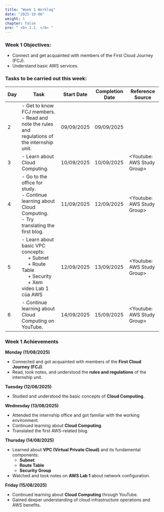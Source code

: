 ```yaml
---
title: "Week 1 Worklog"
date: "2025-10-06"
weight: 1
chapter: false
pre: " <b> 1.1. </b> "
---
```


### Week 1 Objectives:

* Connect and get acquainted with members of the First Cloud Journey (FCJ).
* Understand basic AWS services.

### Tasks to be carried out this week:
| Day | Task                                                                                                                                       | Start Date | Completion Date | Reference Source            |
| --- |--------------------------------------------------------------------------------------------------------------------------------------------|------------|-----------------|-----------------------------|
| 2   | - Get to know FCJ members. <br> - Read and note the rules and regulations of the internship unit.                                          | 09/09/2025 | 09/09/2025      |
| 3   | - Learn about Cloud Computing.                                                                                                             | 10/09/2025 | 10/09/2025      | <Youtube: AWS Study Group>  |
| 4   | - Go to the office for study. <br> - Continue learning about Cloud Computing. <br> - Try translating the first blog.                       | 11/09/2025 | 12/09/2025      | <Youtube: AWS Study Group>  |
| 5   | - Learn about basic VPC concepts: <br>&emsp; + Subnet <br>&emsp; + Route Table <br>&emsp; + Security <br>&emsp; + Xem video Lab 1 của AWS  | 12/09/2025 | 13/09/2025      | <Youtube: AWS Study Group>  |
| 6   | - Continue learning about Cloud Computing on YouTube.                                                                                      | 14/09/2025 | 15/09/2025      | <Youtube: AWS Study Group>  |

### Week 1 Achievements

**Monday (11/08/2025)**
- Connected and got acquainted with members of the **First Cloud Journey (FCJ)**.
- Read, took notes, and understood the **rules and regulations** of the internship unit.

**Tuesday (12/08/2025)**
- Studied and understood the basic concepts of **Cloud Computing**.

**Wednesday (13/08/2025)**
- Attended the internship office and got familiar with the working environment.
- Continued learning about **Cloud Computing**.
- Translated the first AWS-related blog.

**Thursday (14/08/2025)**
- Learned about **VPC (Virtual Private Cloud)** and its fundamental components:
    - **Subnet**
    - **Route Table**
    - **Security Group**
- Watched and took notes on **AWS Lab 1** about network configuration.

**Friday (15/08/2025)**
- Continued learning about **Cloud Computing** through YouTube.
- Gained deeper understanding of cloud infrastructure operations and AWS benefits.



